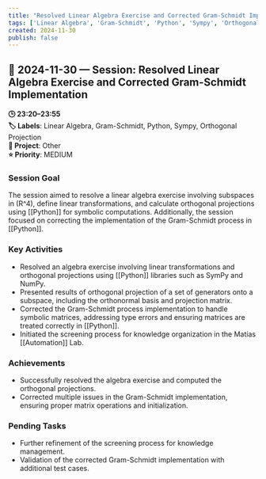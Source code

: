 ```yaml
---
title: "Resolved Linear Algebra Exercise and Corrected Gram-Schmidt Implementation"
tags: ['Linear Algebra', 'Gram-Schmidt', 'Python', 'Sympy', 'Orthogonal Projection']
created: 2024-11-30
publish: false
---
```


## 📅 2024-11-30 — Session: Resolved Linear Algebra Exercise and Corrected Gram-Schmidt Implementation

**🕒 23:20–23:55**  
**🏷️ Labels**: Linear Algebra, Gram-Schmidt, Python, Sympy, Orthogonal Projection  
**📂 Project**: Other  
**⭐ Priority**: MEDIUM  


### Session Goal
The session aimed to resolve a linear algebra exercise involving subspaces in \(R^4\), define linear transformations, and calculate orthogonal projections using [[Python]] for symbolic computations. Additionally, the session focused on correcting the implementation of the Gram-Schmidt process in [[Python]].

### Key Activities
- Resolved an algebra exercise involving linear transformations and orthogonal projections using [[Python]] libraries such as SymPy and NumPy.
- Presented results of orthogonal projection of a set of generators onto a subspace, including the orthonormal basis and projection matrix.
- Corrected the Gram-Schmidt process implementation to handle symbolic matrices, addressing type errors and ensuring matrices are treated correctly in [[Python]].
- Initiated the screening process for knowledge organization in the Matías [[Automation]] Lab.

### Achievements
- Successfully resolved the algebra exercise and computed the orthogonal projections.
- Corrected multiple issues in the Gram-Schmidt implementation, ensuring proper matrix operations and initialization.

### Pending Tasks
- Further refinement of the screening process for knowledge management.
- Validation of the corrected Gram-Schmidt implementation with additional test cases.
